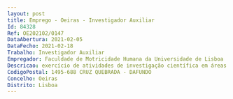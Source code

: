 ```yaml
--- 
layout: post
title: Emprego - Oeiras - Investigador Auxiliar
Id: 84328
Ref: OE202102/0147
DataAbertura: 2021-02-05
DataFecho: 2021-02-18
Trabalho: Investigador Auxiliar
Empregador: Faculdade de Motricidade Humana da Universidade de Lisboa
Descricao: exercício de atividades de investigação científica em áreas do conhecimento relacionado com a função neuromuscular e biomecânica no estudo de lesões e performance em atletas, em regime de contrato de trabalho em funções públicas a termo resolutivo certo pelo prazo de máximo de três anos, no âmbito do  “Predição da rotura muscular com base na estratégia de distribuição de carga dos hamstring após a indução de fadiga muscular”
CodigoPostal: 1495-688 CRUZ QUEBRADA - DAFUNDO
Concelho: Oeiras
Distrito: Lisboa
--- 
```

